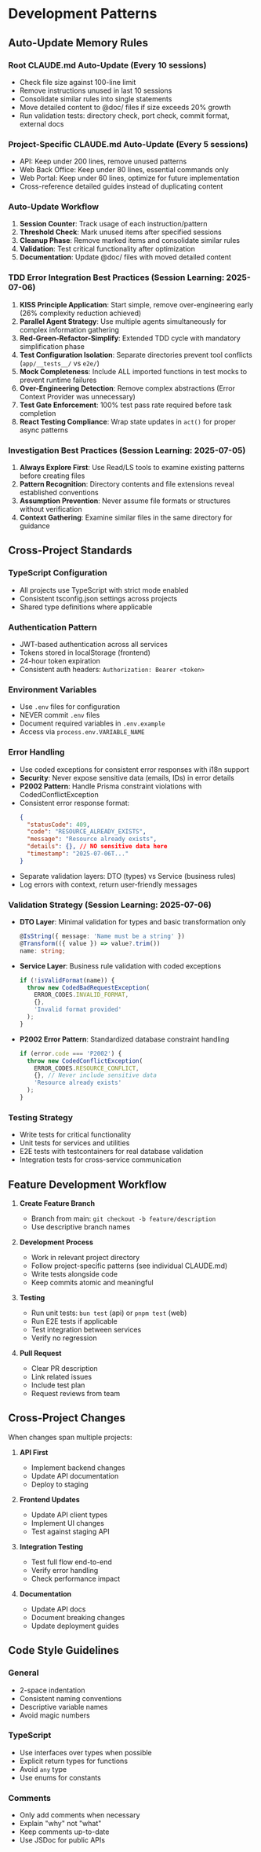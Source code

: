 # Development Patterns

## Auto-Update Memory Rules

### Root CLAUDE.md Auto-Update (Every 10 sessions)
- Check file size against 100-line limit
- Remove instructions unused in last 10 sessions
- Consolidate similar rules into single statements
- Move detailed content to @doc/ files if size exceeds 20% growth
- Run validation tests: directory check, port check, commit format, external docs

### Project-Specific CLAUDE.md Auto-Update (Every 5 sessions)
- API: Keep under 200 lines, remove unused patterns
- Web Back Office: Keep under 80 lines, essential commands only
- Web Portal: Keep under 60 lines, optimize for future implementation
- Cross-reference detailed guides instead of duplicating content

### Auto-Update Workflow
1. **Session Counter**: Track usage of each instruction/pattern
2. **Threshold Check**: Mark unused items after specified sessions
3. **Cleanup Phase**: Remove marked items and consolidate similar rules
4. **Validation**: Test critical functionality after optimization
5. **Documentation**: Update @doc/ files with moved detailed content

### TDD Error Integration Best Practices (Session Learning: 2025-07-06)
1. **KISS Principle Application**: Start simple, remove over-engineering early (26% complexity reduction achieved)
2. **Parallel Agent Strategy**: Use multiple agents simultaneously for complex information gathering
3. **Red-Green-Refactor-Simplify**: Extended TDD cycle with mandatory simplification phase
4. **Test Configuration Isolation**: Separate directories prevent tool conflicts (`app/__tests__/` vs `e2e/`)
5. **Mock Completeness**: Include ALL imported functions in test mocks to prevent runtime failures
6. **Over-Engineering Detection**: Remove complex abstractions (Error Context Provider was unnecessary)
7. **Test Gate Enforcement**: 100% test pass rate required before task completion
8. **React Testing Compliance**: Wrap state updates in `act()` for proper async patterns

### Investigation Best Practices (Session Learning: 2025-07-05)
1. **Always Explore First**: Use Read/LS tools to examine existing patterns before creating files
2. **Pattern Recognition**: Directory contents and file extensions reveal established conventions
3. **Assumption Prevention**: Never assume file formats or structures without verification
4. **Context Gathering**: Examine similar files in the same directory for guidance

## Cross-Project Standards

### TypeScript Configuration
- All projects use TypeScript with strict mode enabled
- Consistent tsconfig.json settings across projects
- Shared type definitions where applicable

### Authentication Pattern
- JWT-based authentication across all services
- Tokens stored in localStorage (frontend)
- 24-hour token expiration
- Consistent auth headers: `Authorization: Bearer <token>`

### Environment Variables
- Use `.env` files for configuration
- NEVER commit `.env` files
- Document required variables in `.env.example`
- Access via `process.env.VARIABLE_NAME`

### Error Handling
- Use coded exceptions for consistent error responses with i18n support
- **Security**: Never expose sensitive data (emails, IDs) in error details
- **P2002 Pattern**: Handle Prisma constraint violations with CodedConflictException
- Consistent error response format:
  ```json
  {
    "statusCode": 409,
    "code": "RESOURCE_ALREADY_EXISTS",
    "message": "Resource already exists",
    "details": {}, // NO sensitive data here
    "timestamp": "2025-07-06T..."
  }
  ```
- Separate validation layers: DTO (types) vs Service (business rules)
- Log errors with context, return user-friendly messages

### Validation Strategy (Session Learning: 2025-07-06)
- **DTO Layer**: Minimal validation for types and basic transformation only
  ```typescript
  @IsString({ message: 'Name must be a string' })
  @Transform(({ value }) => value?.trim())
  name: string;
  ```
- **Service Layer**: Business rule validation with coded exceptions
  ```typescript
  if (!isValidFormat(name)) {
    throw new CodedBadRequestException(
      ERROR_CODES.INVALID_FORMAT,
      {},
      'Invalid format provided'
    );
  }
  ```
- **P2002 Error Pattern**: Standardized database constraint handling
  ```typescript
  if (error.code === 'P2002') {
    throw new CodedConflictException(
      ERROR_CODES.RESOURCE_CONFLICT,
      {}, // Never include sensitive data
      'Resource already exists'
    );
  }
  ```

### Testing Strategy
- Write tests for critical functionality
- Unit tests for services and utilities
- E2E tests with testcontainers for real database validation
- Integration tests for cross-service communication

## Feature Development Workflow

1. **Create Feature Branch**
   - Branch from main: `git checkout -b feature/description`
   - Use descriptive branch names

2. **Development Process**
   - Work in relevant project directory
   - Follow project-specific patterns (see individual CLAUDE.md)
   - Write tests alongside code
   - Keep commits atomic and meaningful

3. **Testing**
   - Run unit tests: `bun test` (api) or `pnpm test` (web)
   - Run E2E tests if applicable
   - Test integration between services
   - Verify no regression

4. **Pull Request**
   - Clear PR description
   - Link related issues
   - Include test plan
   - Request reviews from team

## Cross-Project Changes

When changes span multiple projects:

1. **API First**
   - Implement backend changes
   - Update API documentation
   - Deploy to staging

2. **Frontend Updates**
   - Update API client types
   - Implement UI changes
   - Test against staging API

3. **Integration Testing**
   - Test full flow end-to-end
   - Verify error handling
   - Check performance impact

4. **Documentation**
   - Update API docs
   - Document breaking changes
   - Update deployment guides

## Code Style Guidelines

### General
- 2-space indentation
- Consistent naming conventions
- Descriptive variable names
- Avoid magic numbers

### TypeScript
- Use interfaces over types when possible
- Explicit return types for functions
- Avoid `any` type
- Use enums for constants

### Comments
- Only add comments when necessary
- Explain "why" not "what"
- Keep comments up-to-date
- Use JSDoc for public APIs